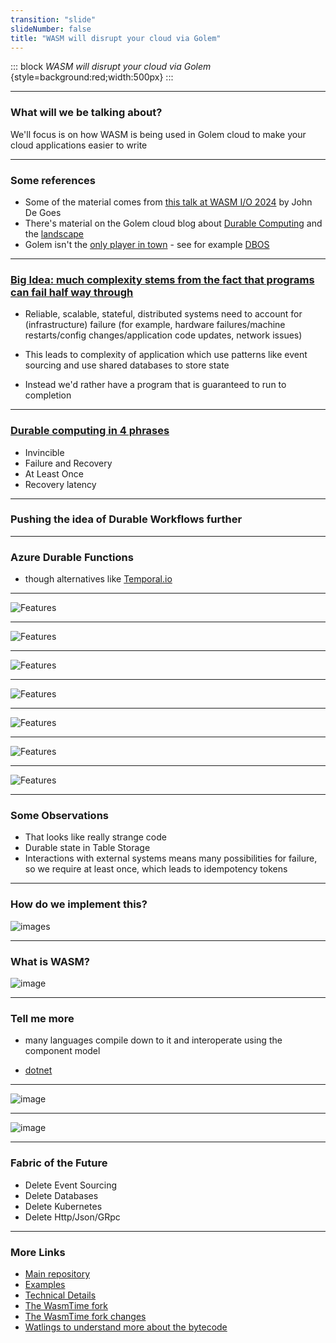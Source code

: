 ```yaml
---
transition: "slide"
slideNumber: false
title: "WASM will disrupt your cloud via Golem"
---
```


::: block
*WASM will disrupt your cloud via Golem* {style=background:red;width:500px}
:::

---

### What will we be talking about?

We'll focus is on how WASM is being used in Golem cloud to make your cloud applications easier to write

---

### Some references

- Some of the material comes from [this talk at WASM I/O 2024](https://www.youtube.com/watch?v=fHPYetd3q2g) by John De Goes
- There's material on the Golem cloud blog about [Durable Computing](https://www.golem.cloud/post/what-is-durable-computing) and the [landscape](https://www.golem.cloud/post/the-emerging-landscape-of-durable-computing)
- Golem isn't the [only player in town](https://a16z.com/the-modern-transactional-stack/) - see for example [DBOS](https://www.golem.cloud/post/exploring-the-potential-of-stonebreaker-s-new-dbos)

---

### [Big Idea: much complexity stems from the fact that programs can fail half way through](https://www.youtube.com/watch?v=sDIXdVjJFN8&t=170s)

- Reliable, scalable, stateful, distributed systems need to account for (infrastructure) failure (for example, hardware failures/machine restarts/config changes/application code updates, network issues)
- This leads to complexity of application which use patterns like event sourcing and use shared databases to store state

- Instead we'd rather have a program that is guaranteed to run to completion

---

### [Durable computing in 4 phrases](https://www.golem.cloud/post/what-is-durable-computing)

- Invincible
- Failure and Recovery
- At Least Once
- Recovery latency

---

### Pushing the idea of Durable Workflows further

---

### Azure Durable Functions

- though alternatives like [Temporal.io](https://temporal.io/)

---

![Features](images/default-project.png)

---

![Features](images/start.png)

---

![Features](images/first-call.png)

---

![Features](images/into-first.png)

---

![Features](images/into-second.png)

---

![Features](images/keeps-state.png)

---

![Features](images/storage.png)

---

### Some Observations

- That looks like really strange code
- Durable state in Table Storage 
- Interactions with external systems means many possibilities for failure, so we require at least once, which leads to idempotency tokens

---

### How do we implement this?

![images](images/secret-sauce.png)

---

### What is WASM?

![image](images/wasm.png)

---

### Tell me more

- many languages compile down to it and interoperate using the component model

- [dotnet](https://devblogs.microsoft.com/dotnet/extending-web-assembly-to-the-cloud/)

---

![image](images/mural.png)

---

![image](images/how.png)

---

### Fabric of the Future

- Delete Event Sourcing
- Delete Databases
- Delete Kubernetes
- Delete Http/Json/GRpc

---

### More Links

- [Main repository](https://github.com/golemcloud/golem)
- [Examples](https://github.com/golemcloud/golem-examples)
- [Technical Details](https://learn.golem.cloud/docs/technical-details)
- [The WasmTime fork](https://github.com/golemcloud/wasmtime/tree/golem-wasmtime-17)
- [The WasmTime fork changes](https://github.com/bytecodealliance/wasmtime/compare/main...golemcloud:wasmtime:golem-wasmtime-17)
- [Watlings to understand more about the bytecode](https://github.com/EmNudge/watlings)
